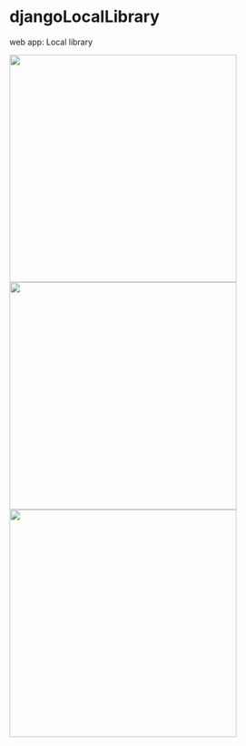 # djangoLocalLibrary
web app: Local library

<img src = "screenshot1.png" width="400">
<img src = "screenshot2.png" width="400">
<img src = "screenshot3.png" width="400">
